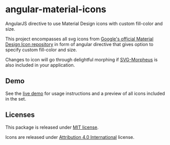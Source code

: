 angular-material-icons
======================

AngularJS directive to use Material Design icons with custom fill-color and size.

This project encompasses all svg icons from [Google's official Material Design Icon repository](https://github.com/google/material-design-icons) in form of angular directive that gives option to specify custom fill-color and size.

Changes to icon will go through delightful morphing if [SVG-Morpheus](https://github.com/alexk111/SVG-Morpheus) is also included in your application.

## Demo

See the [live demo](https://klarsys.github.io/angular-material-icons/) for usage instructions and a preview of all icons included in the set.

## Licenses

This package is released under [MIT license](https://raw.githubusercontent.com/klarsys/angular-material-icons/master/LICENSE).

Icons are released under [Attribution 4.0 International](http://creativecommons.org/licenses/by/4.0/) license.
